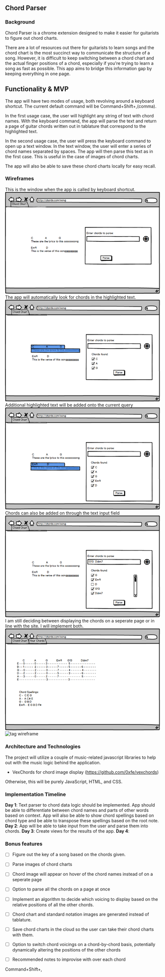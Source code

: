 ## Chord Parser

### Background
Chord Parser is a chrome extension designed to make it easier for guitarists
to figure out chord charts.

There are a lot of resources out there for guitarists to learn songs and the
chord chart is the most succinct way to communicate the structure of a song.
However, it is difficult to keep switching between a chord chart and
the actual finger positions of a chord, especially if you're trying to learn
a song as fast as possible. This app aims to bridge this information gap
by keeping everything in one page.

## Functionality & MVP  

The app will have two modes of usage, both revolving around a keyboard shortcut.
The current default command will be Command+Shift+,(comma).

In the first usage case, the user will highlight any string of text with chord names. With
the keyboard command, the app will parse the text and return a page of guitar
chords written out in tablature that correspond to the highlighted text.

In the second usage case, the user will press the keyboard command to open up a text window. In the text window,
the user will enter a series of chord names separated by spaces. The app will then parse this text as in the
first case. This is useful in the case of images of chord charts.

The app will also be able to save these chord charts locally for easy recall.

### Wireframes
This is the window when the app is called by keyboard shortcut.
![tag wireframe](screenshots/Blank.png)
The app will automatically look for chords in the highlighted text.
![tag wireframe](screenshots/First_Highlight.png)
Additional highlighted text will be added onto the current query
![tag wireframe](screenshots/Add_Highlight.png)
Chords can also be added on through the text input field
![tag wireframe](screenshots/Add_Input.png)
I am still deciding between displaying the chords on a seperate page or in line with the site. I will implement both.
![tag wireframe](screenshots/New_Page_Parse.png)
![tag wireframe](screenshots/Sam_Page_Parse.png)

### Architecture and Technologies
The project will utilize a couple of music-related javascript libraries to help out with the music logic behind the application.
 - VexChords for chord image display (https://github.com/0xfe/vexchords)

Otherwise, this will be purely JavaScript, HTML, and CSS.

### Implementation Timeline
**Day 1**:
  Text parser to chord data logic should be implemented. App should be able to differentiate between chord names and parts of other words based on context. App will also be able to show chord spellings based on chord type and be able to transpose these spellings based on the root note.
**Day 2**:
  App will be able to take input from the user and parse them into chords.
**Day 3**:
  Create views for the results of the app.
**Day 4**:

### Bonus features
- [ ] Figure out the key of a song based on the chords given.
- [ ] Parse images of chord charts
- [ ] Chord image will appear on hover of the chord names instead of on a seperate page
- [ ] Option to parse all the chords on a page at once
- [ ] Implement an algorithm to decide which voicing to display based on the relative positions of all the other chords.
- [ ] Chord chart and standard notation images are generated instead of tablature.
- [ ] Save chord charts in the cloud so the user can take their chord charts with them.
- [ ] Option to switch chord voicings on a chord-by-chord basis, potentially dynamically altering the positions of the other chords
- [ ] Recommended notes to improvise with over each chord



Command+Shift+,
